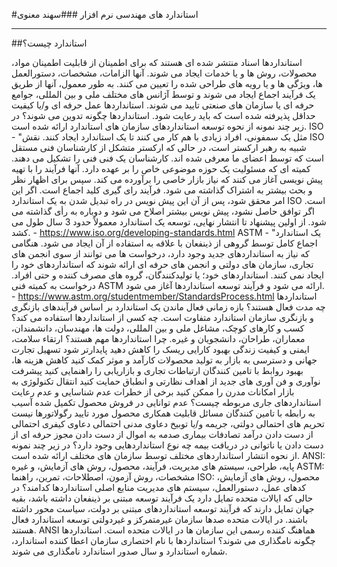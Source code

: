 #استاندارد های مهندسی نرم افزار
###سهند معنوی

--------------------------------------------------------------------------------

##استاندارد چیست؟

استانداردها اسناد منتشر شده ای هستند که برای اطمینان از قابلیت اطمینان مواد، محصولات، روش ها و یا خدمات ایجاد می شوند. آنها الزامات، مشخصات، دستورالعمل ها، ویژگی ها و یا رویه های طراحی شده را تعیین می کنند.
به طور معمول، آنها از طریق یک فرآیند اجماع ایجاد می شوند و توسط آژانس های مختلف ملی و بین المللی، جوامع حرفه ای یا سازمان های صنعتی تایید می شوند.
استانداردها عمل حرفه ای و/یا کیفیت حداقل پذیرفته شده است که باید رعایت شود. استانداردها چگونه تدوین می شوند؟ در زیر چند نمونه از نحوه توسعه استانداردهای سازمان های استاندارد ارائه شده است. ISO - "مثل یک سمفونی، افراد زیادی با هم کار می کنند تا یک استاندارد ایجاد کنند. نقش ISO شبیه به رهبر ارکستر است، در حالی که ارکستر متشکل از کارشناسان فنی مستقل است که توسط اعضای ما معرفی شده اند. کارشناسان یک فنی فنی را تشکیل می دهند. کمیته ای که مسئولیت یک حوزه موضوعی خاص را بر عهده دارد. آنها فرآیند را با تهیه پیش نویسی آغاز می کنند که نیاز بازار خاصی را برآورده می کند. سپس برای اظهار نظر و بحث بیشتر به اشتراک گذاشته می شود. فرآیند رای گیری کلید اجماع است. اگر این امر محقق شود، پس از آن این پیش نویس در راه تبدیل شدن به یک استاندارد ISO است. اگر توافق حاصل نشود، پیش نویس بیشتر اصلاح می شود و دوباره به رأی گذاشته می شود. از اولین پیشنهاد تا انتشار نهایی، توسعه یک استاندارد معمولاً حدود 3 سال طول می کشد. - https://www.iso.org/developing-standards.html ASTM - "یک استاندارد اجماع کامل توسط گروهی از ذینفعان با علاقه به استفاده از آن ایجاد می شود. هنگامی که نیاز به استانداردهای جدید وجود دارد، درخواست ها می توانند از سوی انجمن های تجاری، سازمان های دولتی و انجمن های حرفه ای ارائه شوند که استانداردهای خود را ایجاد نمی کنند. استانداردهای خود؛ یا تولیدکنندگان، گروه های مصرف کننده و حتی افراد. درخواست به کمیته فنی ASTM ارائه می شود و فرآیند توسعه استانداردها آغاز می شود. - https://www.astm.org/studentmember/StandardsProcess.html استانداردها چه مدت فعال هستند؟ بازه زمانی فعال ماندن یک استاندارد بر اساس فرآیندهای بازنگری و بازنگری سازمان استاندارد متفاوت است. چه کسی از استانداردها استفاده می کند؟ کسب و کارهای کوچک، مشاغل ملی و بین المللی، دولت ها، مهندسان، دانشمندان، معماران، طراحان، دانشجویان و غیره. چرا استانداردها مهم هستند؟ ارتقاء سلامت، ایمنی و کیفیت زندگی بهبود کارایی ریسک را کاهش دهید پایدارتر شود تسهیل تجارت جهانی و دسترسی به بازار به تولید محصولات کارآمد و موثر کمک کنید کاهش هزینه ها، بهبود روابط با تامین کنندگان ارتباطات تجاری و بازاریابی را راهنمایی کنید پیشرفت نوآوری و فن آوری های جدید از اهداف نظارتی و انطباق حمایت کنید انتقال تکنولوژی به بازار امکانات مدرن را ممکن کنید برخی از خطرات عدم شناسایی و عدم رعایت استانداردهای جاری مربوطه چیست؟ عدم توانایی در فروش محصول تکمیل شده آسیب به رابطه با تامین کنندگان مسائل قابلیت همکاری محصول مورد تایید رگولاتورها نیست تحریم های احتمالی دولتی، جریمه و/یا توبیخ دعاوی مدنی احتمالی دعاوی کیفری احتمالی از دست دادن درآمد تصادفات بیماری صدمه به اموال از دست دادن مجوز حرفه ای از دست دادن یا ناتوانی در دریافت بیمه چه نوع استانداردهایی وجود دارد؟ در زیر چند نمونه از نحوه انتشار استانداردهای مختلف توسط سازمان های مختلف ارائه شده است. ANSI: پایه، طراحی، سیستم های مدیریت، فرآیند، محصول، روش های آزمایش، و غیره ASTM: مشخصات، روش آزمون، اصطلاحات، تمرین، راهنما ISO: محصول، روش های آزمایش، کدهای عمل، دستورالعمل، سیستم های مدیریت منابع اصلی استانداردها کدامند؟ در حالی که ایالات متحده تمایل دارد یک فرآیند توسعه مبتنی بر ذینفعان داشته باشد، بقیه جهان تمایل دارند که فرآیند توسعه استانداردهای مبتنی بر دولت، سیاست محور داشته باشند. در ایالات متحده صدها سازمان غیرمتمرکز و غیردولتی توسعه استاندارد فعال هستند. ANSI هماهنگ کننده رسمی این سازمان ها در ایالات متحده است. استانداردها چگونه نامگذاری می شوند؟ استانداردها با نام اختصاری سازمان اعطا کننده استاندارد، شماره استاندارد و سال صدور استاندارد نامگذاری می شوند.

